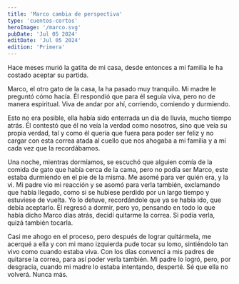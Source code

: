 ```yaml
---
title: 'Marco cambia de perspectiva'
type: 'cuentos-cortos'
heroImage: '/marco.svg'
pubDate: 'Jul 05 2024'
editDate: 'Jul 05 2024'
edition: 'Primera'
---
```


Hace meses murió la gatita de mi casa, desde entonces a mi familia le ha costado aceptar su partida.

Marco, el otro gato de la casa, la ha pasado muy tranquilo. Mi madre le preguntó cómo hacía. Él respondió que para él seguía viva, pero no de manera espiritual. Viva de andar por ahí, corriendo, comiendo y durmiendo.

Esto no era posible, ella había sido enterrada un día de lluvia, mucho tiempo atrás. Él contestó que él no veía la verdad como nosotros, sino que veía su propia verdad, tal y como él quería que fuera para poder ser feliz y no cargar con esta correa atada al cuello que nos ahogaba a mi familia y a mí cada vez que la recordábamos.

Una noche, mientras dormíamos, se escuchó que alguien comía de la comida de gato que había cerca de la cama, pero no podía ser Marco, este estaba durmiendo en el pie de la misma. Me asomé para ver quién era, y la vi. Mi padre vio mi reacción y se asomó para verla también, exclamando que había llegado, como si se hubiese perdido por un largo tiempo y estuviese de vuelta. Yo lo detuve, recordándole que ya se había ido, que debía aceptarlo. Él regresó a dormir, pero yo, pensando en todo lo que había dicho Marco días atrás, decidí quitarme la correa. Si podía verla, quizá también tocarla.

Casi me ahogo en el proceso, pero después de lograr quitármela, me acerqué a ella y con mi mano izquierda pude tocar su lomo, sintiéndolo tan vivo como cuando estaba viva. Con los días convencí a mis padres de quitarse la correa, para así poder verla también. Mi padre lo logró, pero, por desgracia, cuando mi madre lo estaba intentando, desperté. Sé que ella no volverá. Nunca más.

